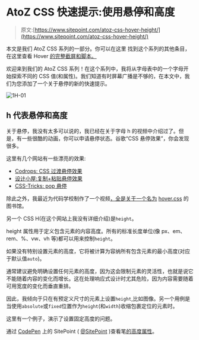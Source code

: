 # AtoZ CSS 快速提示:使用悬停和高度

> 原文:[https://www.sitepoint.com/atoz-css-hover-height/](https://www.sitepoint.com/atoz-css-hover-height/)

本文是我们 AtoZ CSS 系列的一部分。你可以在这里
找到这个系列的其他条目，在这里查看 Hover [的完整截屏和脚本。](https://www.sitepoint.com/atoz-css-screencast-hover-pseudo-class)

欢迎来到我们的 AtoZ CSS 系列！在这个系列中，我将从字母表中的一个字母开始探索不同的 CSS 值(和属性)。我们知道有时屏幕广播是不够的，在本文中，我们为您添加了一个关于悬停的新的快速提示。

![1H-01](../Images/2790c0fa4a9277c37e644459cf7851fe.png)

## h 代表悬停和高度

关于悬停，我没有太多可以说的，我已经在关于字母 h 的视频中介绍过了。但是，有一些很酷的动画，你可以申请悬停状态。谷歌“CSS 悬停效果”，你会发现很多。

这里有几个网站有一些漂亮的效果:

*   [Codrops: CSS 过渡悬停效果](http://tympanus.net/codrops/2012/08/08/circle-hover-effects-with-css-transitions/)
*   [设计小屋:复制+粘贴悬停效果](http://designshack.net/articles/css/5-cool-css-hover-effects-you-can-copy-and-paste/)
*   [CSS-Tricks: pop 悬停](https://css-tricks.com/pop-hovers/)

除此之外，我最近为代码学校制作了一个视频[，全是关于一个名为](https://www.codeschool.com/screencasts/hover-css) [hover.css](https://github.com/IanLunn/Hover/blob/master/css/hover.css) 的图书馆。

另一个 CSS H(在这个网站上我没有详细介绍)是`height`。

height 属性用于定义包含元素的内容高度。所有的标准长度单位(像 px、em、rem、%、vw、vh 等)都可以用来控制`height`。

如果没有特别设置元素的高度，它将被计算为容纳所有包含元素的最小高度(对应于默认值`auto`)。

通常建议避免明确设置任何元素的高度，因为这会限制元素的灵活性，也就是说它不能随着内容的变化而增长。这在处理响应式设计时尤其危险，因为内容需要随着可用宽度的变化而垂直重排。

因此，我倾向于只在有预定义尺寸的元素上设置`height`,比如图像。另一个用例是当使用`absolute`或`fixed`位置作为`height`(和`width`)收缩包裹定位的元素时。

这里有一个例子，演示了设置固定高度的问题。

通过 [CodePen](http://codepen.io) 上的 SitePoint ( [@SitePoint](http://codepen.io/SitePoint) )查看笔[的高度属性](http://codepen.io/SitePoint/pen/NRbwrA/)。